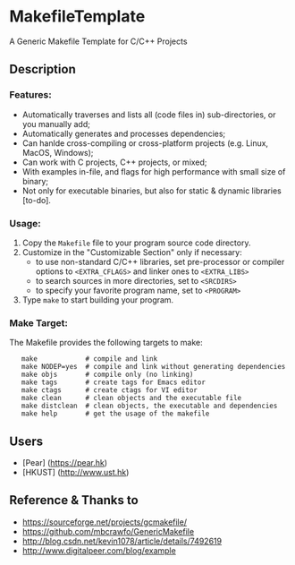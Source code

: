 # MakefileTemplate
A Generic Makefile Template for C/C++ Projects

## Description

### Features:
* Automatically traverses and lists all (code files in) sub-directories, or you manually add;
* Automatically generates and processes dependencies; 
* Can hanlde cross-compiling or cross-platform projects (e.g. Linux, MacOS, Windows);
* Can work with C projects, C++ projects, or mixed;
* With examples in-file, and flags for high performance with small size of binary; 
* Not only for executable binaries, but also for static & dynamic libraries [to-do].

### Usage:
1. Copy the `Makefile` file to your program source code directory.
2. Customize in the "Customizable Section" only if necessary:
    * to use non-standard C/C++ libraries, set pre-processor or compiler
      options to `<EXTRA_CFLAGS>` and linker ones to `<EXTRA_LIBS>`
    * to search sources in more directories, set to `<SRCDIRS>`
    * to specify your favorite program name, set to `<PROGRAM>`
3. Type `make` to start building your program.

### Make Target:
The Makefile provides the following targets to make:
```Shell
   make            # compile and link
   make NODEP=yes  # compile and link without generating dependencies
   make objs       # compile only (no linking)
   make tags       # create tags for Emacs editor
   make ctags      # create ctags for VI editor
   make clean      # clean objects and the executable file
   make distclean  # clean objects, the executable and dependencies
   make help       # get the usage of the makefile
```

## Users
+ [Pear] (https://pear.hk)
+ [HKUST] (http://www.ust.hk)

## Reference & Thanks to
+ https://sourceforge.net/projects/gcmakefile/
+ https://github.com/mbcrawfo/GenericMakefile
+ http://blog.csdn.net/kevin1078/article/details/7492619
+ http://www.digitalpeer.com/blog/example
